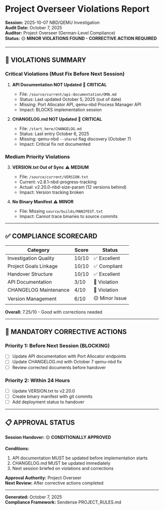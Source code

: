 # Project Overseer Violations Report

**Session:** 2025-10-07 NBD/QEMU Investigation  
**Audit Date:** October 7, 2025  
**Auditor:** Project Overseer (German-Level Compliance)  
**Status:** 🟡 **MINOR VIOLATIONS FOUND - CORRECTIVE ACTION REQUIRED**

---

## 🚨 **VIOLATIONS SUMMARY**

### **Critical Violations (Must Fix Before Next Session)**

1. **API Documentation NOT Updated** 🔴 **CRITICAL**
   - File: `/source/current/api-documentation/OMA.md`
   - Status: Last updated October 5, 2025 (out of date)
   - Missing: Port Allocator API, qemu-nbd Process Manager API
   - Impact: BLOCKS implementation session
   
2. **CHANGELOG.md NOT Updated** 🔴 **CRITICAL**
   - File: `/start_here/CHANGELOG.md`
   - Status: Last entry October 6, 2025
   - Missing: qemu-nbd `--shared` flag discovery (October 7)
   - Impact: Critical fix not documented

### **Medium Priority Violations**

3. **VERSION.txt Out of Sync** ⚠️ **MEDIUM**
   - File: `/source/current/VERSION.txt`
   - Current: v2.8.1-nbd-progress-tracking
   - Actual: v2.20.0-nbd-size-param (12 versions behind)
   - Impact: Version tracking broken

4. **No Binary Manifest** ⚠️ **MINOR**
   - File: Missing `source/builds/MANIFEST.txt`
   - Impact: Cannot trace binaries to source commits

---

## ✅ **COMPLIANCE SCORECARD**

| Category | Score | Status |
|----------|-------|--------|
| Investigation Quality | 10/10 | ✅ Excellent |
| Project Goals Linkage | 10/10 | ✅ Compliant |
| Handover Structure | 10/10 | ✅ Excellent |
| API Documentation | 3/10 | 🔴 Violation |
| CHANGELOG Maintenance | 4/10 | 🔴 Violation |
| Version Management | 6/10 | 🟡 Minor Issue |

**Overall:** 7.25/10 - Good with corrections needed

---

## 🔧 **MANDATORY CORRECTIVE ACTIONS**

### **Priority 1: Before Next Session (BLOCKING)**

- [ ] Update API documentation with Port Allocator endpoints
- [ ] Update CHANGELOG.md with October 7 qemu-nbd fix
- [ ] Review corrected documents before handover

### **Priority 2: Within 24 Hours**

- [ ] Update VERSION.txt to v2.20.0
- [ ] Create binary manifest with git commits
- [ ] Add deployment status to handover

---

## 📋 **APPROVAL STATUS**

**Session Handover:** 🟡 **CONDITIONALLY APPROVED**

**Conditions:**
1. API documentation MUST be updated before implementation starts
2. CHANGELOG.md MUST be updated immediately
3. Next session briefed on violations and corrections

**Approval Authority:** Project Overseer  
**Next Review:** After corrective actions completed

---

**Generated:** October 7, 2025  
**Compliance Framework:** Sendense PROJECT_RULES.md
